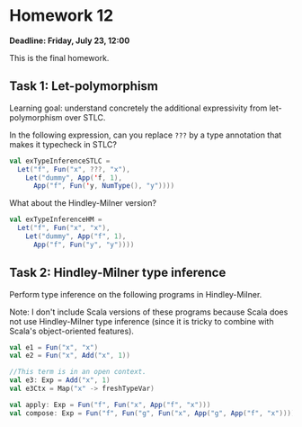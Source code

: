 # Homework 12

**Deadline: Friday, July 23, 12:00**

This is the final homework.

## Task 1: Let-polymorphism

Learning goal: understand concretely the additional expressivity from
let-polymorphism over STLC.

In the following expression, can you replace `???` by a type annotation that
makes it typecheck in STLC?

```scala
val exTypeInferenceSTLC =
  Let("f", Fun("x", ???, "x"),
    Let("dummy", App('f, 1),
      App("f", Fun('y, NumType(), "y"))))
```

What about the Hindley-Milner version?

```scala
val exTypeInferenceHM =
  Let("f", Fun("x", "x"),
    Let("dummy", App("f", 1),
      App("f", Fun("y", "y"))))
```

## Task 2: Hindley-Milner type inference

Perform type inference on the following programs in Hindley-Milner.

Note: I don't include Scala versions of these programs because Scala does not use
Hindley-Milner type inference (since it is tricky to combine with Scala's
object-oriented features).

```scala
val e1 = Fun("x", "x")
val e2 = Fun("x", Add("x", 1))

//This term is in an open context.
val e3: Exp = Add("x", 1)
val e3Ctx = Map("x" -> freshTypeVar)

val apply: Exp = Fun("f", Fun("x", App("f", "x")))
val compose: Exp = Fun("f", Fun("g", Fun("x", App("g", App("f", "x")))))
```
